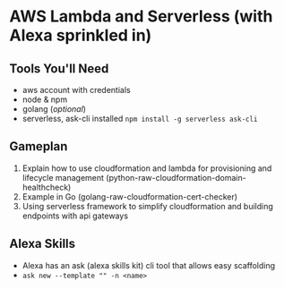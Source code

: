 # AWS Lambda and Serverless (with Alexa sprinkled in)

## Tools You'll Need
 - aws account with credentials
 - node & npm
 - golang (*optional*)
 - serverless, ask-cli installed  `npm install -g serverless ask-cli`


## Gameplan
 1) Explain how to use cloudformation and lambda for provisioning and lifecycle management (python-raw-cloudformation-domain-healthcheck)
 2) Example in Go (golang-raw-cloudformation-cert-checker)
 3) Using serverless framework to simplify cloudformation and building endpoints with api gateways


 ## Alexa Skills
 - Alexa has an ask (alexa skills kit) cli tool that allows easy scaffolding
 - `ask new --template "" -n <name>`
